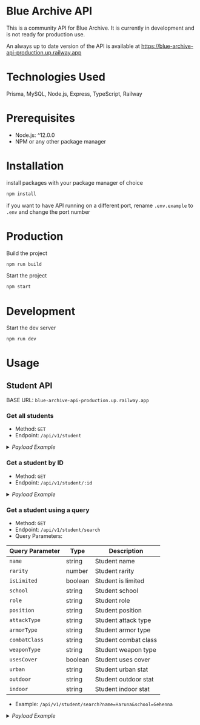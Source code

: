 # Blue Archive API

This is a community API for Blue Archive. It is currently in development and is not ready for production use.

An always up to date version of the API is available at https://blue-archive-api-production.up.railway.app

# Technologies Used

Prisma, MySQL, Node.js, Express, TypeScript, Railway

# Prerequisites

- Node.js: ^12.0.0
- NPM or any other package manager

# Installation

install packages with your package manager of choice

```bash
npm install
```

if you want to have API running on a different port, rename `.env.example` to `.env` and change the port number

# Production

Build the project

```bash
npm run build
```

Start the project

```bash
npm start
```

# Development

Start the dev server

```bash
npm run dev
```

# Usage

## Student API

BASE URL: `blue-archive-api-production.up.railway.app`

### Get all students

- Method: `GET`
- Endpoint: `/api/v1/student`

<details>
  <summary><em>Payload Example</em></summary>

```json
{
  "id": 1,
  "name": "Airi",
  "rarity": 2,
  "isLimited": false,
  "school": "Trinity",
  "role": "Support",
  "position": "Back",
  "attackType": "Explosive",
  "armorType": "Light",
  "combatClass": "Special",
  "weaponType": "SMG",
  "usesCover": false,
  "detailStudent": {
    "age": "15",
    "height": "160cm",
    "hobbies": "Looking for tasty sweets, tea parties",
    "birthday": "01/30/2023",
    "releaseDate": "02/04/2021",
    "japaneseName": "栗村 アイリ"
  },
  "urban": "A",
  "outdoor": "D",
  "indoor": "A"
}
```

</details>

### Get a student by ID

- Method: `GET`
- Endpoint: `/api/v1/student/:id`

<details>
  <summary><em>Payload Example</em></summary>

```json
{
  "id": 10,
  "name": "Aru (New Year)",
  "rarity": 3,
  "isLimited": true,
  "school": "Gehenna",
  "role": "Attacker",
  "position": "Back",
  "attackType": "Penetration",
  "armorType": "Special",
  "combatClass": "Striker",
  "weaponType": "SR",
  "usesCover": true,
  "detailStudent": {
    "age": "16",
    "height": "160cm",
    "hobbies": "Studying management",
    "birthday": "03/12/2023",
    "releaseDate": "12/29/2021",
    "japaneseName": "陸八魔 アル"
  },
  "urban": "D",
  "outdoor": "B",
  "indoor": "S"
}
```

</details>

### Get a student using a query

- Method: `GET`
- Endpoint: `/api/v1/student/search`
- Query Parameters:

| Query Parameter | Type    | Description          |
| --------------- | ------- | -------------------- |
| `name`          | string  | Student name         |
| `rarity`        | number  | Student rarity       |
| `isLimited`     | boolean | Student is limited   |
| `school`        | string  | Student school       |
| `role`          | string  | Student role         |
| `position`      | string  | Student position     |
| `attackType`    | string  | Student attack type  |
| `armorType`     | string  | Student armor type   |
| `combatClass`   | string  | Student combat class |
| `weaponType`    | string  | Student weapon type  |
| `usesCover`     | boolean | Student uses cover   |
| `urban`         | string  | Student urban stat   |
| `outdoor`       | string  | Student outdoor stat |
| `indoor`        | string  | Student indoor stat  |

- Example: `/api/v1/student/search?name=Haruna&school=Gehenna`

<details>
  <summary><em>Payload Example</em></summary>

```json
[
  {
    "id": 34,
    "name": "Haruna",
    "rarity": 3,
    "isLimited": false,
    "school": "Gehenna",
    "role": "Attacker",
    "position": "Back",
    "attackType": "Mystic",
    "armorType": "Heavy",
    "combatClass": "Striker",
    "weaponType": "SR",
    "usesCover": true,
    "detailStudent": {
      "age": "17",
      "height": "163cm",
      "hobbies": "Looking for delicious things",
      "birthday": "03/01/2023",
      "releaseDate": "02/04/2021",
      "japaneseName": "黒舘 ハルナ"
    },
    "urban": "S",
    "outdoor": "D",
    "indoor": "B"
  },
  {
    "id": 35,
    "name": "Haruna (New Year)",
    "rarity": 3,
    "isLimited": true,
    "school": "Gehenna",
    "role": "Attacker",
    "position": "Back",
    "attackType": "Explosive",
    "armorType": "Light",
    "combatClass": "Striker",
    "weaponType": "SR",
    "usesCover": true,
    "detailStudent": {
      "age": "17",
      "height": "163cm",
      "hobbies": "Looking for delicious things",
      "birthday": "03/01/2023",
      "releaseDate": "12/28/2022",
      "japaneseName": "黒舘 ハルナ"
    },
    "urban": "D",
    "outdoor": "S",
    "indoor": "B"
  }
]
```

</details>

